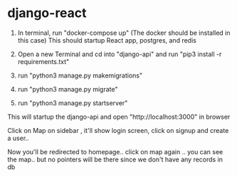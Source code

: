 # django-react

1. In terminal, run "docker-compose up" (The docker should be installed in this case)
This should startup React app, postgres, and redis

2. Open a new Terminal and cd into "django-api" and run "pip3 install -r requirements.txt"

3. run "python3 manage.py makemigrations"

4. run "python3 manage.py migrate"

5. run "python3 manage.py startserver"

This will startup the django-api and open "http://localhost:3000" in browser

Click on Map on sidebar , it'll show login screen, click on signup and create a user..

Now you'll be redirected to homepage.. click on map again .. you can see the map.. but no pointers will be there since we don't have any records in db

